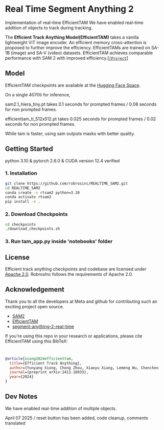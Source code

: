 # Real Time Segment Anything 2
Implementation of real-time EfficientTAM
We have enabled real-time addition of objects to track during tracking. 

The **Efficient Track Anything Model(EfficientTAM)** takes a vanilla lightweight ViT image encoder. An efficient memory cross-attention is proposed to further improve the efficiency. EfficientTAMs are trained on SA-1B (image) and SA-V (video) datasets. EfficientTAM achieves comparable performance with SAM 2 with improved efficiency.[[`📕Project`](https://yformer.github.io/efficient-track-anything/)]


## Model
EfficientTAM checkpoints are available at the [Hugging Face Space](https://huggingface.co/yunyangx/efficient-track-anything/tree/main).

On a single 4070ti for inference,

sam2.1_hiera_tiny.pt takes 0.1 seconds for prompted frames / 0.08 seconds for non prompted frames.

efficienttam_ti_512x512.pt takes 0.025 seconds for prompted frames / 0.02 seconds for non prompted frames.

While tam is faster, using sam outputs masks with better quality.

## Getting Started
python 3.10 & pytorch 2.6.0 & CUDA version 12.4 verified

### 1. Installation

```bash
git clone https://github.com/robrosinc/REALTIME_SAM2.git
cd REALTIME_SAM2
conda create -n rtsam2 python=3.10
conda activate rtsam2
pip install -e .
```
### 2. Download Checkpoints

```bash
cd checkpoints
./download_checkpoints.sh
```

### 3. Run tam_app.py inside 'notebooks' folder

## License
Efficient track anything checkpoints and codebase are licensed under [Apache 2.0](./LICENSE).
RobrosInc follows the requirements of Apache 2.0.

## Acknowledgement
Thank you to all the developers at Meta and github for contributing such an exciting project open source. 

+ [SAM2](https://github.com/facebookresearch/sam2)
+ [EfficientTAM](https://github.com/yformer/EfficientTAM)
+ [segment-anything-2-real-time](https://github.com/Gy920/segment-anything-2-real-time)

If you're using this repo in your research or applications, please cite EfficientTAM using this BibTeX:
```bibtex


@article{xiong2024efficienttam,
  title={Efficient Track Anything},
  author={Yunyang Xiong, Chong Zhou, Xiaoyu Xiang, Lemeng Wu, Chenchen Zhu, Zechun Liu, Saksham Suri, Balakrishnan Varadarajan, Ramya Akula, Forrest Iandola, Raghuraman Krishnamoorthi, Bilge Soran, Vikas Chandra},
  journal={preprint arXiv:2411.18933},
  year={2024}
}
```

## Dev Notes
We have enabled real-time addition of multiple objects.

April 07 2025 / reset button has been added, code cleanup, comments translated